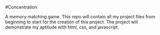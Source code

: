 #Concentration

A memory matching game. This repo will contain all my project files from beginning to start for the creation of this project. The project will demonstrate my aptitude with html, css, and javascript.